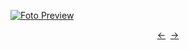 [![Foto Preview](preview/n278.avif)](https://20essentials.github.io/project-000-278)

<div align="center" style="display: flex; justify-content: center;">
  <a  href="https://github.com/20essentials/project-000-277" target="_blank">&#8592;</a>
  &nbsp;&nbsp;
  <a  href="https://github.com/20essentials/project-000-279" target="_blank">&#8594;</a>
</div>
